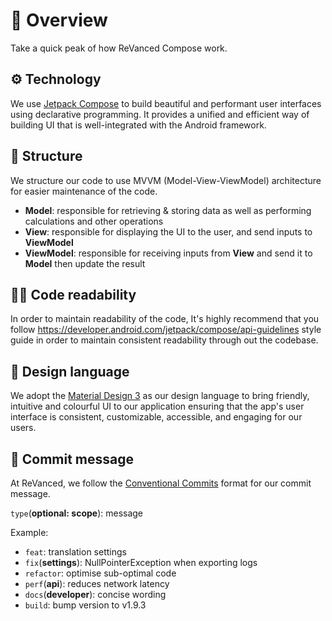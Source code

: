 # 💁 Overview
Take a quick peak of how ReVanced Compose work.

## ⚙️ Technology
We use [Jetpack Compose](https://developer.android.com/jetpack/compose) to 
build beautiful and performant user interfaces using declarative programming. 
It provides a unified and efficient way of building UI that is well-integrated with the Android framework. 

## 🌲 Structure
We structure our code to use MVVM (Model-View-ViewModel) architecture for easier maintenance of the code. 

* **Model**: responsible for retrieving & storing data as well as performing calculations and other operations
* **View**: responsible for displaying the UI to the user, and send inputs to **ViewModel**
* **ViewModel**: responsible for receiving inputs from **View** and send it to **Model** then update the result

## 🧑‍💻 Code readability
In order to maintain readability of the code, It's highly recommend that you follow 
https://developer.android.com/jetpack/compose/api-guidelines style guide in order to maintain
consistent readability through out the codebase. 

## 🎨 Design language
We adopt the [Material Design 3](https://m3.material.io) as our design language to 
bring friendly, intuitive and colourful UI to our application ensuring that the 
app's user interface is consistent, customizable, accessible, and engaging for our users. 

## 📃 Commit message
At ReVanced, we follow the [Conventional Commits](https://www.conventionalcommits.org/en/v1.0.0) 
format for our commit message. 

`type`(**optional: scope**): message

Example:
* `feat`: translation settings
* `fix`(**settings**): NullPointerException when exporting logs
* `refactor`: optimise sub-optimal code
* `perf`(**api**): reduces network latency
* `docs`(**developer**): concise wording
* `build`: bump version to v1.9.3
